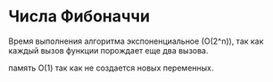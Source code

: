 # Числа Фибоначчи

Время выполнения алгоритма экспоненциальное (О(2^n)), так как каждый вызов функции порождает еще два вызова.

память О(1) так как не создается новых переменных.